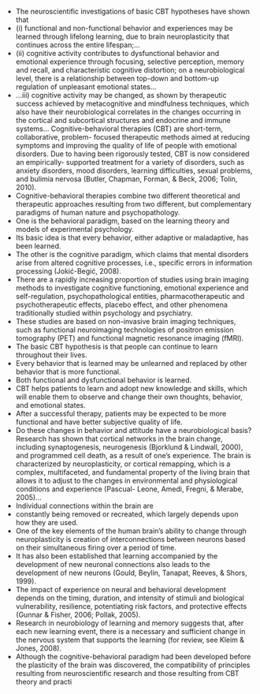 - The neuroscientific investigations of basic CBT hypotheses have shown that
- (i) functional and non-functional behavior and experiences may be learned through lifelong learning, due to brain neuroplasticity that continues across the entire lifespan;…
- (ii) cognitive activity contributes to dysfunctional behavior and emotional experience through focusing, selective perception, memory and recall, and characteristic cognitive distortion; on a neurobiological level, there is a relationship between top-down and bottom-up regulation of unpleasant emotional states…
- …iii) cognitive activity may be changed, as shown by therapeutic success achieved by metacognitive and mindfulness techniques, which also have their neurobiological correlates in the changes occurring in the cortical and subcortical structures and endocrine and immune systems…
  Cognitive-behavioral therapies (CBT) are short-term, collaborative, problem- focused therapeutic methods aimed at reducing symptoms and improving the quality of life of people with emotional disorders.
  Due to having been rigorously tested, CBT is now considered an empirically- supported treatment for a variety of disorders, such as anxiety disorders, mood disorders, learning difficulties, sexual problems, and bulimia nervosa (Butler, Chapman, Forman, & Beck, 2006; Tolin, 2010).
- Cognitive-behavioral therapies combine two different theoretical and therapeutic approaches resulting from two different, but complementary paradigms of human nature and psychopathology.
- One is the behavioral paradigm, based on the learning theory and models of experimental psychology.
- Its basic idea is that every behavior, either adaptive or maladaptive, has been learned.
- The other is the cognitive paradigm, which claims that mental disorders arise from altered cognitive processes, i.e., specific errors in information processing (Jokić-Begić, 2008).
- There are a rapidly increasing proportion of studies using brain imaging methods to investigate cognitive functioning, emotional experience and self-regulation, psychopathological entities, pharmacotherapeutic and psychotherapeutic effects, placebo effect, and other phenomena traditionally studied within psychology and psychiatry.
- These studies are based on non-invasive brain imaging techniques, such as functional neuroimaging technologies of positron emission tomography (PET) and functional magnetic resonance imaging (fMRI).
- The basic CBT hypothesis is that people can continue to learn throughout their lives.
- Every behavior that is learned may be unlearned and replaced by other behavior that is more functional.
- Both functional and dysfunctional behavior is learned.
- CBT helps patients to learn and adopt new knowledge and skills, which will enable them to observe and change their own thoughts, behavior, and emotional states.
- After a successful therapy, patients may be expected to be more functional and have better subjective quality of life.
- Do these changes in behavior and attitude have a neurobiological basis?
  Research has shown that cortical networks in the brain change, including synaptogenesis, neurogenesis (Bjorklund & Lindwall, 2000), and programmed cell death, as a result of one’s experience. The brain is characterized by neuroplasticity, or cortical remapping, which is a complex, multifaceted, and fundamental property of the living brain that allows it to adjust to the changes in environmental and physiological conditions and experience (Pascual- Leone, Amedi, Fregni, & Merabe, 2005)…
- Individual connections within the brain are
- constantly being removed or recreated, which largely depends upon how they are used.
- One of the key elements of the human brain’s ability to change through neuroplasticity is creation of interconnections between neurons based on their simultaneous firing over a period of time.
- It has also been established that learning accompanied by the development of new neuronal connections also leads to the development of new neurons (Gould, Beylin, Tanapat, Reeves, & Shors, 1999).
- The impact of experience on neural and behavioral development depends on the timing, duration, and intensity of stimuli and biological vulnerability, resilience, potentiating risk factors, and protective effects (Gunnar & Fisher, 2006; Pollak, 2005).
- Research in neurobiology of learning and memory suggests that, after each new learning event, there is a necessary and sufficient change in the nervous system that supports the learning (for review, see Kleim & Jones, 2008).
- Although the cognitive-behavioral paradigm had been developed before the plasticity of the brain was discovered, the compatibility of principles resulting from neuroscientific research and those resulting from CBT theory and practi